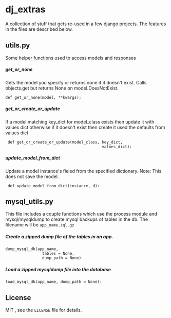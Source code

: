 dj_extras
=========

A collection of stuff that gets re-used in a few django projects. The features in the files are described below.

     
## utils.py
 
Some helper functions used to access models and responses

##### get_or_none
Gets the model you specify or returns none if it doesn't exist. Calls objects.get but returns None on model.DoesNotExist.

    def get_or_none(model, **kwargs):
    
    
##### get_or_create_or_update
  If a model matching key_dict for model_class exists then update it with values dict otherwise if it doesn't exist then create it used the defaults from values dict
    
     def get_or_create_or_update(model_class, key_dict,    
                                              values_dict):
   
##### update_model_from_dict
Update a model instance's fieled from the specified dictionary. Note: This does not save the model.
  
     def update_model_from_dict(instance, d):
  


## mysql_utils.py

This file includes a couple functions which use the process module and mysql/mysqldump to create mysql backups of tables in the db. The filename will be `app_name.sql.gz`   

##### Create a zipped dump file of the tables in an app.
    dump_mysql_db(app_name, 
     				tables = None, 
     				dump_path = None)

     
 
##### Load a zipped mysqldump file into the database
    load_mysql_db(app_name, dump_path = None):




## License

MIT , see the `LICENSE` file for details.

